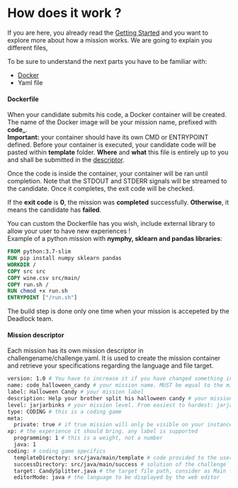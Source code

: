 # How does it work ?
If you are here, you already read the [Getting Started](/#getting-started) and you want to explore more about how a mission works.
We are going to explain you different files, 


To be sure to understand the next parts you have to be familiar with:

* [Docker](https://www.docker.com/)
* Yaml file

#### Dockerfile
When your candidate submits his code, a Docker container will be created.
The name of the Docker image will be your mission name, prefixed with **code_**.  
**Important:** your container should have its own CMD or ENTRYPOINT defined.
Before your container is executed, your candidate code will be pasted within **template** folder.
**Where** and **what** this file is entirely up to you and shall be submitted in the [descriptor](#challenge-descriptor).

Once the code is inside the container, your container will be ran until completion.
Note that the STDOUT and STDERR signals will be streamed to the candidate.
Once it completes, the exit code will be checked.

If the **exit code** is **0**, the mission was **completed** successfully.
**Otherwise**, it means the candidate has **failed**.

You can custom the Dockerfile has you wish, include external library to allow your user to have new experiences !  
Example of a python mission with **nymphy, sklearn and pandas libraries**:  
```Dockerfile
FROM python:3.7-slim
RUN pip install numpy sklearn pandas
WORKDIR /
COPY src src
COPY wine.csv src/main/
COPY run.sh /
RUN chmod +x run.sh
ENTRYPOINT ["/run.sh"]
```
The build step is done only one time when your mission is accepeted by the Deadlock team.


#### Mission descriptor
Each mission has its own mission descriptor in challengename/challenge.yaml.
It is used to create the mission container and retrieve your specifications regarding the language and file target.

```bash
version: 1.0 # You have to increase it if you have changed something in your code
name: code_halloween_candy # your mission name. MUST be equal to the mission folder
label: Halloween Candy # your mission label
description: Help your brother split his halloween candy # your mission description, in english
level: jarjarbinks # your mission level. From easiest to hardest: jarjarbinks, ewok, padawan, jedi, master
type: CODING # this is a coding game
meta:
  private: true # if true mission will only be visible on your instance (youSchool.deadlock.io), default to false, visible by everyone.
xp: # the experience it should bring. any label is supported
  programming: 1 # this is a weight, not a number
  java: 1
coding: # coding game specifics
  templateDirectory: src/java/main/template # code provided to the user
  successDirectory: src/java/main/success # solution of the challenge
  target: CandySplitter.java # the target file path, consider as Main file
  editorMode: java # the language to be displayed by the web editor
```